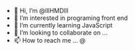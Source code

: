 - 👋 Hi, I’m @lllHMDlll
- 👀 I’m interested in programing front end
- 🌱 I’m currently learning JavaScript
- 💞️ I’m looking to collaborate on ...
- 📫 How to reach me ... @

<!---
lllHMDlll/lllHMDlll is a ✨ special ✨ repository because its `README.md` (this file) appears on your GitHub profile.
You can click the Preview link to take a look at your changes.
--->
